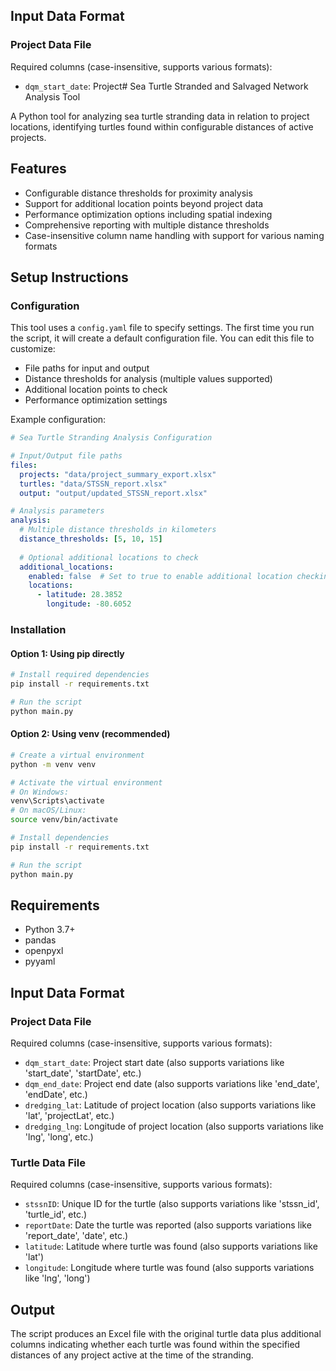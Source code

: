 ## Input Data Format

### Project Data File
Required columns (case-insensitive, supports various formats):
- `dqm_start_date`: Project# Sea Turtle Stranded and Salvaged Network Analysis Tool

A Python tool for analyzing sea turtle stranding data in relation to project locations, identifying turtles found within configurable distances of active projects.

## Features

- Configurable distance thresholds for proximity analysis
- Support for additional location points beyond project data
- Performance optimization options including spatial indexing
- Comprehensive reporting with multiple distance thresholds
- Case-insensitive column name handling with support for various naming formats

## Setup Instructions

### Configuration

This tool uses a `config.yaml` file to specify settings. The first time you run the script, it will create a default configuration file. You can edit this file to customize:

- File paths for input and output
- Distance thresholds for analysis (multiple values supported)
- Additional location points to check
- Performance optimization settings

Example configuration:

```yaml
# Sea Turtle Stranding Analysis Configuration

# Input/Output file paths
files:
  projects: "data/project_summary_export.xlsx"
  turtles: "data/STSSN_report.xlsx"
  output: "output/updated_STSSN_report.xlsx"

# Analysis parameters
analysis:
  # Multiple distance thresholds in kilometers
  distance_thresholds: [5, 10, 15]
  
  # Optional additional locations to check
  additional_locations:
    enabled: false  # Set to true to enable additional location checking
    locations:
      - latitude: 28.3852
        longitude: -80.6052
```

### Installation

#### Option 1: Using pip directly
```bash
# Install required dependencies
pip install -r requirements.txt

# Run the script
python main.py
```

#### Option 2: Using venv (recommended)
```bash
# Create a virtual environment
python -m venv venv

# Activate the virtual environment
# On Windows:
venv\Scripts\activate
# On macOS/Linux:
source venv/bin/activate

# Install dependencies
pip install -r requirements.txt

# Run the script
python main.py
```

## Requirements

- Python 3.7+
- pandas
- openpyxl
- pyyaml

## Input Data Format

### Project Data File
Required columns (case-insensitive, supports various formats):
- `dqm_start_date`: Project start date (also supports variations like 'start_date', 'startDate', etc.)
- `dqm_end_date`: Project end date (also supports variations like 'end_date', 'endDate', etc.)
- `dredging_lat`: Latitude of project location (also supports variations like 'lat', 'projectLat', etc.)
- `dredging_lng`: Longitude of project location (also supports variations like 'lng', 'long', etc.)

### Turtle Data File
Required columns (case-insensitive, supports various formats):
- `stssnID`: Unique ID for the turtle (also supports variations like 'stssn_id', 'turtle_id', etc.)
- `reportDate`: Date the turtle was reported (also supports variations like 'report_date', 'date', etc.)
- `latitude`: Latitude where turtle was found (also supports variations like 'lat')
- `longitude`: Longitude where turtle was found (also supports variations like 'lng', 'long')

## Output

The script produces an Excel file with the original turtle data plus additional columns indicating whether each turtle was found within the specified distances of any project active at the time of the stranding.